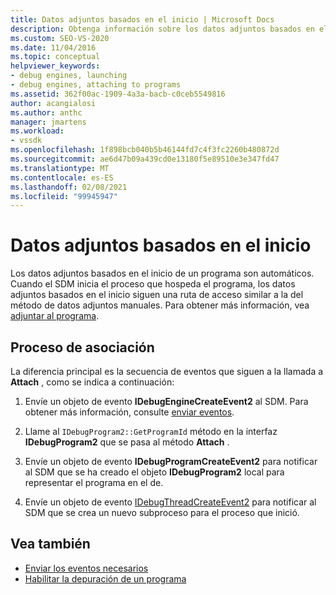 ```yaml
---
title: Datos adjuntos basados en el inicio | Microsoft Docs
description: Obtenga información sobre los datos adjuntos basados en el inicio de un programa, que es automático y sigue una ruta de acceso como la de los datos adjuntos manuales.
ms.custom: SEO-VS-2020
ms.date: 11/04/2016
ms.topic: conceptual
helpviewer_keywords:
- debug engines, launching
- debug engines, attaching to programs
ms.assetid: 362f00ac-1909-4a3a-bacb-c0ceb5549816
author: acangialosi
ms.author: anthc
manager: jmartens
ms.workload:
- vssdk
ms.openlocfilehash: 1f898bcb040b5b46144fd7c4f3fc2260b480872d
ms.sourcegitcommit: ae6d47b09a439cd0e13180f5e89510e3e347fd47
ms.translationtype: MT
ms.contentlocale: es-ES
ms.lasthandoff: 02/08/2021
ms.locfileid: "99945947"
---
```

# <a name="launch-based-attachment"></a>Datos adjuntos basados en el inicio
Los datos adjuntos basados en el inicio de un programa son automáticos. Cuando el SDM inicia el proceso que hospeda el programa, los datos adjuntos basados en el inicio siguen una ruta de acceso similar a la del método de datos adjuntos manuales. Para obtener más información, vea [adjuntar al programa](../../extensibility/debugger/attaching-to-the-program.md).

## <a name="the-attaching-process"></a>Proceso de asociación
 La diferencia principal es la secuencia de eventos que siguen a la llamada a **Attach** , como se indica a continuación:

1. Envíe un objeto de evento **IDebugEngineCreateEvent2** al SDM. Para obtener más información, consulte [enviar eventos](../../extensibility/debugger/sending-events.md).

2. Llame al `IDebugProgram2::GetProgramId` método en la interfaz **IDebugProgram2** que se pasa al método **Attach** .

3. Envíe un objeto de evento **IDebugProgramCreateEvent2** para notificar al SDM que se ha creado el objeto **IDebugProgram2** local para representar el programa en el de.

4. Envíe un objeto de evento [IDebugThreadCreateEvent2](../../extensibility/debugger/reference/idebugthreadcreateevent2.md) para notificar al SDM que se crea un nuevo subproceso para el proceso que inició.

## <a name="see-also"></a>Vea también
- [Enviar los eventos necesarios](../../extensibility/debugger/sending-the-required-events.md)
- [Habilitar la depuración de un programa](../../extensibility/debugger/enabling-a-program-to-be-debugged.md)
